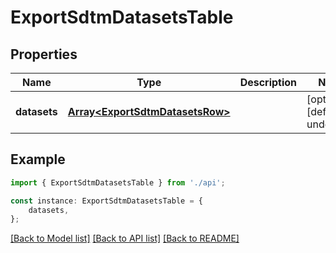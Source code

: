 # ExportSdtmDatasetsTable


## Properties

Name | Type | Description | Notes
------------ | ------------- | ------------- | -------------
**datasets** | [**Array&lt;ExportSdtmDatasetsRow&gt;**](ExportSdtmDatasetsRow.md) |  | [optional] [default to undefined]

## Example

```typescript
import { ExportSdtmDatasetsTable } from './api';

const instance: ExportSdtmDatasetsTable = {
    datasets,
};
```

[[Back to Model list]](../README.md#documentation-for-models) [[Back to API list]](../README.md#documentation-for-api-endpoints) [[Back to README]](../README.md)
